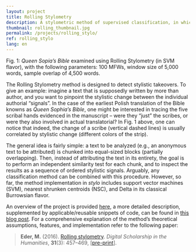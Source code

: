 ```yaml
---
layout: project
title: Rolling Stylometry
description: A stylometric method of supervised classification, in which a given text is chunked into equal-sized blocks and then assessed sequentially.
thumbnail: rolling_thumbnail.jpg
permalink: /projects/rolling_stylo/
ref: rolling_stylo
lang: en
---
```




<div>
    <img class="col three left" src="{{ site.baseurl }}/assets/img/rolling.jpg" alt="" title="<i>Queen Sopia’s Bible</i> examined using Rolling Stylometry (in NSC flavor), with the following parameters: 100 MFWs, window size of 5,000 words, sample overlap of 4,500 words."/>
</div>
<div class="col three caption">
    Fig. 1: <i>Queen Sopia’s Bible</i> examined using Rolling Stylometry (in SVM flavor), with the following parameters: 100 MFWs, window size of 5,000 words, sample overlap of 4,500 words.
</div>



The Rolling Stylometry method is designed to detect stylistic takeovers. To give an example: imagine a text that is supposedly written by more than author, and you want to pinpoint the stylistic change between the individual authorial “signals”. In the case of the earliest Polish translation of the Bible knowns as _Queen Sophia’s Bible_, one might be interested in tracing the five scribal hands evidenced in the manuscript – were they “just” the scribes, or were they also involved in actual translatorial? In Fig. 1 above, one can notice that indeed, the change of a scribe (vertical dashed lines) is usually correlated by stylistic change (different colors of the strip).

The general idea is fairly simple: a text to be analyzed (e.g., an anonymous text to be attributed) is chunked into equal-sized blocks (partially overlapping). Then, instead of attributing the text in its entirety, the goal is to perform an independent similarity test for each chunk, and to inspect the results as a sequence of ordered stylistic signals. Arguably, any classification method can be combined with this procedure. However, so far, the method implementation in _stylo_ includes support vector machines (SVM), nearest shrunken centroids (NSC), and Delta in its classical Burrowsian flavor.

An overview of the project is provided [here](https://computationalstylistics.github.io/projects/rolling-stylometry/), a more detailed description, supplemented by applicable/reusable snippets of code, can be found in [this blog post](https://computationalstylistics.github.io/blog/rolling_stylometry/). For a comprehensive explanation of the method’s theoretical assumptions, features, and implementation refer to the following paper:

> **Eder, M.** (2016). [Rolling stylometry](https://academic.oup.com/dsh/article/31/3/457/1745764). _Digital Scholarship in the Humanities_, **31**(3): 457–469, [[pre-print](https://github.com/computationalstylistics/preprints/blob/master/Eder_Rolling_stylometry_draft.pdf)].

